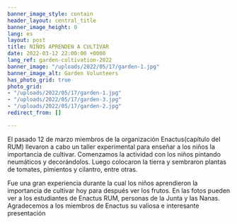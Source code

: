 ```yaml
---
banner_image_style: contain
header_layout: central_title
banner_image_height: 0
lang: es
layout: post
title: NIÑOS APRENDEN A CULTIVAR
date: 2022-03-12 22:00:00 +0000
lang_ref: garden-cultivation-2022
banner_image: "/uploads/2022/05/17/garden-1.jpg"
banner_image_alt: Garden Volunteers
has_photo_grid: true
photo_grid:
- "/uploads/2022/05/17/garden-1.jpg"
- "/uploads/2022/05/17/garden-3.jpg"
- "/uploads/2022/05/17/garden-2.jpg"
redirect_from: []

---
```

El pasado 12 de marzo miembros de la organización Enactus(capítulo del RUM) llevaron a cabo un taller experimental para enseñar a los niños la importancia de cultivar. Comenzamos la actividad con los niños pintando neumáticos y decorándolos. Luego colocaron la tierra y sembraron plantas de tomates, pimientos y cilantro, entre otras.

Fue una gran experiencia durante la cual los niños aprendieron la importancia de cultivar hoy para después ver los frutos. En las fotos pueden ver a los estudiantes de Enactus RUM, personas de la Junta y las Nanas. Agradecemos a los miembros de Enactus su valiosa e interesante presentación